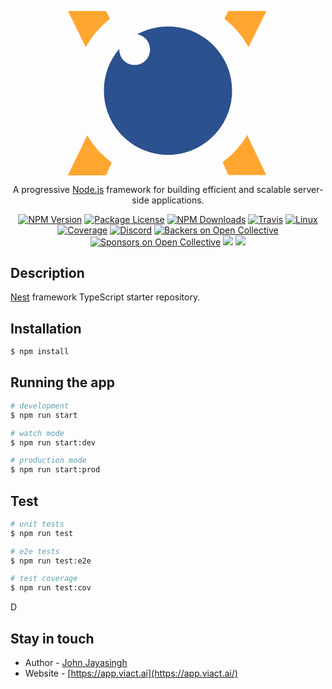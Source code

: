<p align="center">
  <a href="http://nestjs.com/" target="blank"><img src="data:image/svg+xml,%3Csvg width='39' height='32' viewBox='0 0 39 32' fill='none' xmlns='http://www.w3.org/2000/svg'%3E%3Cpath fill-rule='evenodd' clip-rule='evenodd' d='M0 0C0.526246 0 5.81728 0 7.40792 0C7.43411 0 8.20086 1.51198 8.18181 1.52629C7.4365 2.12249 6.85072 2.64716 6.18636 3.33875C5.53153 4.02081 4.85051 4.85312 4.42665 5.49225C3.93374 6.23393 3.47417 7.06385 3.46227 7.04C2.77886 5.61626 0 0 0 0Z' fill='%23FFA630'/%3E%3Cpath fill-rule='evenodd' clip-rule='evenodd' d='M0 31.9999C0.526247 31.9999 5.81729 31.9999 7.40794 31.9999C7.43413 31.9999 8.54615 29.503 8.52949 29.491C7.49366 28.7207 7.05076 28.2986 6.58404 27.8479C5.98398 27.2684 5.46011 26.6793 4.68383 25.6276C4.15521 24.9122 3.77898 24.1634 3.76945 24.1872C3.08367 25.6109 0 31.9999 0 31.9999Z' fill='%23FFA630'/%3E%3Cpath fill-rule='evenodd' clip-rule='evenodd' d='M38.6938 31.9282C38.1675 31.9282 32.8765 31.9282 31.2858 31.9282C31.2596 31.9282 30.1476 29.4313 30.1643 29.4194C31.2001 28.6491 31.643 28.227 32.1097 27.7762C32.7098 27.1967 33.2337 26.6077 34.0099 25.556C34.5386 24.8405 34.9148 24.0917 34.9243 24.1155C35.6101 25.5393 38.6938 31.9282 38.6938 31.9282Z' fill='%23FFA630'/%3E%3Cpath fill-rule='evenodd' clip-rule='evenodd' d='M38.6831 0C38.1569 0 32.8658 0 31.2752 0C31.249 0 30.4822 1.51198 30.5013 1.52629C31.2466 2.12249 31.8324 2.64716 32.4967 3.33875C33.1516 4.02081 33.8326 4.85312 34.2565 5.49225C34.7494 6.23393 35.2089 7.06385 35.2208 7.04C35.9042 5.61626 38.6831 0 38.6831 0Z' fill='%23FFA630'/%3E%3Cpath fill-rule='evenodd' clip-rule='evenodd' d='M19.5 28C26.4036 28 32 22.4036 32 15.5C32 8.59644 26.4036 3 19.5 3C17.32 3 15.2703 3.55808 13.486 4.53916C14.9117 4.7714 16 6.00861 16 7.5C16 9.15685 14.6569 10.5 13 10.5C11.3431 10.5 10 9.15685 10 7.5C10 7.45728 10.0009 7.41478 10.0027 7.3725C8.13074 9.55787 7 12.3969 7 15.5C7 22.4036 12.5964 28 19.5 28Z' fill='%232B518E'/%3E%3C/svg%3E%0A" width="320" alt="Nest Logo" /></a>
</p>

[travis-image]: https://api.travis-ci.org/nestjs/nest.svg?branch=master
[travis-url]: https://travis-ci.org/nestjs/nest
[linux-image]: https://img.shields.io/travis/nestjs/nest/master.svg?label=linux
[linux-url]: https://travis-ci.org/nestjs/nest
  
  <p align="center">A progressive <a href="http://nodejs.org" target="blank">Node.js</a> framework for building efficient and scalable server-side applications.</p>
    <p align="center">
<a href="https://www.npmjs.com/~nestjscore"><img src="https://img.shields.io/npm/v/@nestjs/core.svg" alt="NPM Version" /></a>
<a href="https://www.npmjs.com/~nestjscore"><img src="https://img.shields.io/npm/l/@nestjs/core.svg" alt="Package License" /></a>
<a href="https://www.npmjs.com/~nestjscore"><img src="https://img.shields.io/npm/dm/@nestjs/core.svg" alt="NPM Downloads" /></a>
<a href="https://travis-ci.org/nestjs/nest"><img src="https://api.travis-ci.org/nestjs/nest.svg?branch=master" alt="Travis" /></a>
<a href="https://travis-ci.org/nestjs/nest"><img src="https://img.shields.io/travis/nestjs/nest/master.svg?label=linux" alt="Linux" /></a>
<a href="https://coveralls.io/github/nestjs/nest?branch=master"><img src="https://coveralls.io/repos/github/nestjs/nest/badge.svg?branch=master#5" alt="Coverage" /></a>
<a href="https://discord.gg/G7Qnnhy" target="_blank"><img src="https://img.shields.io/badge/discord-online-brightgreen.svg" alt="Discord"/></a>
<a href="https://opencollective.com/nest#backer"><img src="https://opencollective.com/nest/backers/badge.svg" alt="Backers on Open Collective" /></a>
<a href="https://opencollective.com/nest#sponsor"><img src="https://opencollective.com/nest/sponsors/badge.svg" alt="Sponsors on Open Collective" /></a>
  <a href="https://paypal.me/kamilmysliwiec"><img src="https://img.shields.io/badge/Donate-PayPal-dc3d53.svg"/></a>
  <a href="https://twitter.com/nestframework"><img src="https://img.shields.io/twitter/follow/nestframework.svg?style=social&label=Follow"></a>
</p>
  <!--[![Backers on Open Collective](https://opencollective.com/nest/backers/badge.svg)](https://opencollective.com/nest#backer)
  [![Sponsors on Open Collective](https://opencollective.com/nest/sponsors/badge.svg)](https://opencollective.com/nest#sponsor)-->

## Description

[Nest](https://github.com/nestjs/nest) framework TypeScript starter repository.

## Installation

```bash
$ npm install
```

## Running the app

```bash
# development
$ npm run start

# watch mode
$ npm run start:dev

# production mode
$ npm run start:prod
```

## Test

```bash
# unit tests
$ npm run test

# e2e tests
$ npm run test:e2e

# test coverage
$ npm run test:cov
```

D
## Stay in touch

- Author - [John Jayasingh](https://twitter.com/kovairider)
- Website - [https://app.viact.ai](https://app.viact.ai/)
